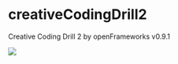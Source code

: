# creativeCodingDrill2
Creative Coding Drill 2 by openFrameworks v0.9.1

<img src="http://dev.tkmh.me/wp/wp-content/uploads/2016/02/drill2Img.png">
